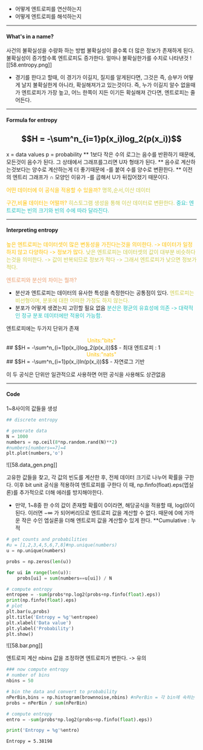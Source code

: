 - 어떻게 엔트로피를 연산하는지
- 어떻게 엔트로피를 해석하는지
----
#### What's in a name?
사건의 불확실성을 수량화 하는 방법
불확실성이 클수록 더 많은 정보가 존재하게 된다.
불확실성이 증가할수록 엔트로피도 증가한다.
얼마나 불확실한가를 수치로 나타낸것
![[58.entropy.png]]
- 경기를 한다고 할때, 이 경기가 이길지, 질지를 알게된다면, 그것은 즉, 승부가 어떻게 날지 불확실한게 아니라, 확실해져가고 있는것이다. 즉, 누가 이길지 알수 없을때가 엔트로피가 가장 높고, 어느 한쪽이 지든 이기든 확실해져 간다면, 엔트로피는 줄어든다.
---
#### Formula for entropy
## $$H = -\sum^n_{i=1}p(x_i)log_2(p(x_i))$$
x = data values
p = probability
** 1보다 작은 수의 로그는 음수를 반환하기 때문에, 모든것이 음수가 된다. 그 상태에서 그래프를그리면 U자 형태가 된다.
** 음수로 계산하는것보다는 양수로 계산하는게 더 좋기때문에 -를 붙여 수를 양수로 변환한다.
** 이전의 엔트리 그래프가 ∩ 모양인 이유가 -를 곱해서 U가 뒤집어졌기 때문이다.

<span style="color:rgb(255, 192, 0)">어떤 데이터에 이 공식을 적용할 수 있을까?</span>
<span style="color:rgb(205, 205, 81)">명목,순서,이산 데이터</span>

<span style="color:rgb(255, 192, 0)">구간,비율 데이터는 어떨까?</span> 
<span style="color:rgb(205, 205, 81)">히스토그램 생성을 통해 이산 데이터로 변환한다.</span> 
<span style="color:rgb(41, 194, 191)">중요: 엔트로피는 빈의 크기와 빈의 수에 따라 달라진다.</span> 

---
#### Interpreting entropy

<span style="color:rgb(255, 192, 0)">높은 엔트로피는 데이터셋이 많은 변동성을 가진다는것을 의미한다. -> 데이터가 일정하지 않고 다양하다 -> 정보가 많다.</span>
<span style="color:rgb(205, 205, 81)">낮은 엔트로피는 데이터셋의 값이 대부분 비슷하다는것을 의미한다. -> 값이 반복되므로 정보가 적다 -> 그래서 엔트로피가 낮으면 정보가 적다.</span>

<span style="color:rgb(236, 158, 111)">엔트로피와 분산의 차이는 뭘까?</span> 
- 분산과 엔트로피는 데이터의 유사한 특성을 측정한다는 공통점이 있다.
<span style="color:rgb(205, 205, 81)">엔트로피는 비선형이며, 분포에 대한 어떠한 가정도 하지 않는다.</span> 
- 분포가 어떻게 생겼는지 고민할 필요 없음
<span style="color:rgb(41, 194, 191)">분산은 평균의 유효성에 의존 -> 대략적인 정규 분포 데이터에만 적용이 가능함.</span> 

엔트로피에는 두가지 단위가 존재
<center><span style="color:rgb(255, 192, 0)">Units:"bits"</span></center>
## $$H = -\sum^n_{i=1}p(x_i)log_2(p(x_i))$$
- 최대 엔트로피 : 1

<center><span style="color:rgb(255, 192, 0)">Units:"nats"</span></center>
## $$H = -\sum^n_{i=1}p(x_i)ln(p(x_i))$$
- 자연로그 기반

이 두 공식은 단위만 일관적으로 사용하면 어떤 공식을 사용해도 상관없음

---
#### Code

1~8사이의 값들을  생성
```python
## discrete entropy

# generate data
N = 1000
numbers = np.ceil(8*np.random.rand(N)**2)
#numbers[numbers==7]=4
plt.plot(numbers,'o')
```
![[58.data_gen.png]]

고유한 값들을 찾고, 각 값의 빈도를 계산한 후, 전체 데이터 크기로 나누어 확률을 구한다.
이후 bit unit 공식을 적용하여 엔트로피를 구한다 이 때, 
np.finfo(float).eps(엡실론)를 추가적으로 더해 에러를 방지해야한다.
- 만약, 1~8중 한 수의 값이 존재할 확률이 0이라면, 해당공식을 적용할 때, log(0)이 된다. 이러면 $-\infty$
가 되어버리므로 엔트로피 값을 계산할 수 없다. 때문에 0에 가까운 작은 수인 엡실론을 더해 엔트로피 값을 계산할수 있게 한다.
**Cumulative : 누적
```python
# get counts and probabilities
#u = [1,2,3,4,5,6,7,8]#np.unique(numbers)
u = np.unique(numbers)

probs = np.zeros(len(u))

for ui in range(len(u)):
    probs[ui] = sum(numbers==u[ui]) / N

# compute entropy
entropee = -sum(probs*np.log2(probs+np.finfo(float).eps))
print(np.finfo(float).eps)
# plot
plt.bar(u,probs)
plt.title('Entropy = %g'%entropee)
plt.xlabel('Data value')
plt.ylabel('Probability')
plt.show()
```
![[58.bar.png]]

엔트로피 계산
nbins 값을 조정하면 엔트로피가 변한다. -> 유의

```python
### now compute entropy
# number of bins
nbins = 50

# bin the data and convert to probability
nPerBin,bins = np.histogram(brownnoise,nbins) #nPerBin = 각 bin에 속하는 데이터 포인트의 개수 / bins = 히스토그램의 경계값
probs = nPerBin / sum(nPerBin)

# compute entropy
entro = -sum(probs*np.log2(probs+np.finfo(float).eps))

print('Entropy = %g'%entro)
```
```
Entropy = 5.38198
```